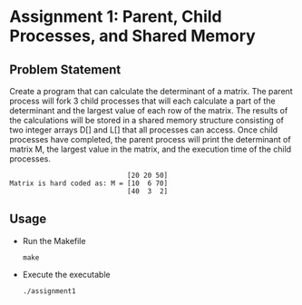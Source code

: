 # Assignment 1: Parent, Child Processes, and Shared Memory

## Problem Statement 

Create a program that can calculate the determinant of a matrix. The parent process will fork 3 child processes that will each calculate a part of the determinant and the largest value of each row of the matrix. The results of the calculations will be stored in a shared memory structure consisting of two integer arrays D[] and L[] that all processes can access. Once child processes have completed, the parent process will print the determinant of matrix M, the largest value in the matrix, and the execution time of the child processes.
```
                             [20 20 50]
Matrix is hard coded as: M = [10  6 70]
                             [40  3  2]
```
## Usage

- Run the Makefile
    ```
    make
    ```
- Execute the executable
    ```
    ./assignment1
    ```
